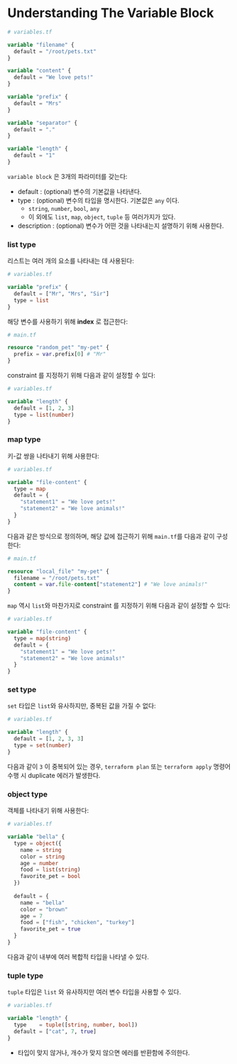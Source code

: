 # Understanding The Variable Block

```terraform
# variables.tf

variable "filename" {
  default = "/root/pets.txt"
}

variable "content" {
  default = "We love pets!"
}

variable "prefix" {
  default = "Mrs"
}

variable "separator" {
  default = "."
}

variable "length" {
  default = "1"
}
```

`variable block` 은 3개의 파라미터를 갖는다:
- default : (optional) 변수의 기본값을 나타낸다.
- type : (optional) 변수의 타입을 명시한다. 기본값은 `any` 이다.
  - `string`, `number`, `bool`, `any`
  - 이 외에도 `list`, `map`, `object`, `tuple` 등 여러가지가 있다.
- description : (optional) 변수가 어떤 것을 나타내는지 설명하기 위해 사용한다.


### list type

리스트는 여러 개의 요소를 나타내는 데 사용된다:

```terraform
# variables.tf

variable "prefix" {
  default = ["Mr", "Mrs", "Sir"]
  type = list
}
```

해당 변수를 사용하기 위해 **index** 로 접근한다:

```terraform
# main.tf

resource "random_pet" "my-pet" {
  prefix = var.prefix[0] # "Mr"
}
```

constraint 를 지정하기 위해 다음과 같이 설정할 수 있다:

```terraform
# variables.tf

variable "length" {
  default = [1, 2, 3]
  type = list(number)
}
```

### map type

키-값 쌍을 나타내기 위해 사용한다:

```terraform
# variables.tf

variable "file-content" {
  type = map
  default = {
    "statement1" = "We love pets!"
    "statement2" = "We love animals!"
  }
}
```

다음과 같은 방식으로 정의하며, 해당 값에 접근하기 위해 `main.tf`를 다음과 같이 구성한다:

```terraform
# main.tf

resource "local_file" "my-pet" {
  filename = "/root/pets.txt"
  content = var.file-content["statement2"] # "We love animals!"
}
```

`map` 역시 `list`와 마찬가지로 constraint 를 지정하기 위해 다음과 같이 설정할 수 있다:

```terraform
# variables.tf

variable "file-content" {
  type = map(string)
  default = {
    "statement1" = "We love pets!"
    "statement2" = "We love animals!"
  }
}
```

### set type

`set` 타입은 `list`와 유사하지만, 중복된 값을 가질 수 없다:

```terraform
# variables.tf

variable "length" {
  default = [1, 2, 3, 3]
  type = set(number)
}
```

다음과 같이 `3` 이 중복되어 있는 경우, `terraform plan` 또는 `terraform apply` 명령어 수행 시 duplicate 에러가 발생한다.

### object type

객체를 나타내기 위해 사용한다:

```terraform
# variables.tf

variable "bella" {
  type = object({
    name = string
    color = string
    age = number
    food = list(string)
    favorite_pet = bool
  })
  
  default = {
    name = "bella"
    color = "brown"
    age = 7
    food = ["fish", "chicken", "turkey"]
    favorite_pet = true
  }
}
```

다음과 같이 내부에 여러 복합적 타입을 나타낼 수 있다.

### tuple type

`tuple` 타입은 `list` 와 유사하지만 여러 변수 타입을 사용할 수 있다.

```terraform
# variables.tf

variable "length" {
  type    = tuple([string, number, bool])
  default = ["cat", 7, true]
}
```

- 타입이 맞지 않거나, 개수가 맞지 않으면 에러를 반환함에 주의한다.